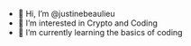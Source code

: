 - 👋 Hi, I’m @justinebeaulieu
- 👀 I’m interested in Crypto and Coding
- 🌱 I’m currently learning the basics of coding

<!---
justinebeaulieu/justinebeaulieu is a ✨ special ✨ repository because its `README.md` (this file) appears on your GitHub profile.
You can click the Preview link to take a look at your changes.
--->
